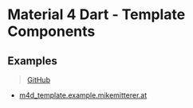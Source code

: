 # Material 4 Dart - Template Components

## Examples
> [GitHub](https://github.com/MikeMitterer/m4d_template/tree/master/samples)

   - [m4d_template.example.mikemitterer.at](http://m4d_template.example.mikemitterer.at)
 

